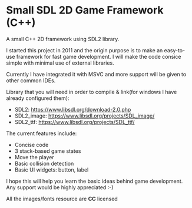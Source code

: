 Small SDL 2D Game Framework (C++)
===========

A small C++ 2D framework using SDL2 library.

I started this project in 2011 and the origin purpose is to make an easy-to-use framework for fast game development. 
I will make the code consice simple with minimal use of external libraries.

Currently I have integrated it with MSVC and more support will be given to other common IDEs.

Library that you will need in order to compile & link(for windows I have already configured them):
* SDL2: https://www.libsdl.org/download-2.0.php
* SDL2_image: https://www.libsdl.org/projects/SDL_image/
* SDL2_ttf: https://www.libsdl.org/projects/SDL_ttf/


The current features include:
* Concise code
* 3 stack-based game states 
* Move the player
* Basic collision detection
* Basic UI widgets: button, label


I hope this will help you learn the basic ideas behind game development.
Any support would be highly appreciated :-)

All the images/fonts resource are **CC** licensed